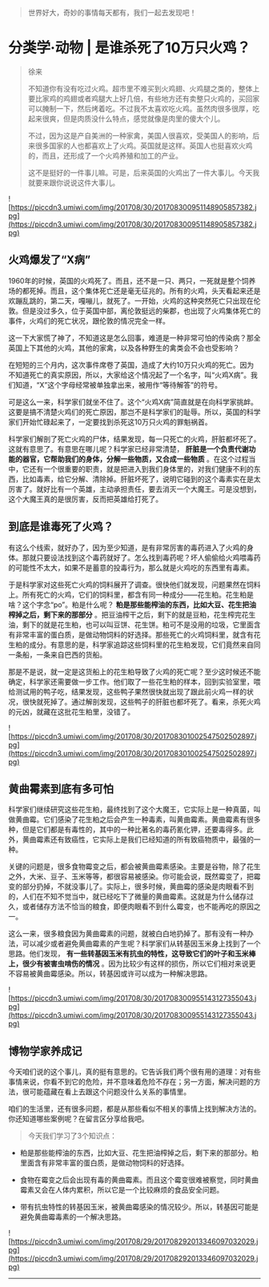 > 世界好大，奇妙的事情每天都有，我们一起去发现吧！

# 分类学·动物 | 是谁杀死了10万只火鸡？

> 徐来
> 
> 不知道你有没有吃过火鸡。超市里不难买到火鸡翅、火鸡腿之类的，整体上要比家鸡的鸡翅或者鸡腿大上好几倍，有些地方还有卖整只火鸡的，买回家可以腌制一下，然后烤着吃。不过我不太喜欢吃火鸡。虽然肉很多很厚，吃起来很爽，但是肉质没什么特点，感觉就像是肉里的傻大个儿。
> 
> 不过，因为这是产自美洲的一种家禽，美国人很喜欢，受美国人的影响，后来很多国家的人也都喜欢上了火鸡。英国就是这样。英国人也挺喜欢火鸡的，而且，还形成了一个火鸡养殖和加工的产业。
> 
> 这不是挺好的一件事儿嘛。可是，后来英国的火鸡出了一件大事儿。今天我就要来跟你说说这件大事儿。

![https://piccdn3.umiwi.com/img/201708/30/201708300951148905857382.jpg](https://piccdn3.umiwi.com/img/201708/30/201708300951148905857382.jpg)

## 火鸡爆发了“X病”

1960年的时候，英国的火鸡死了。而且，还不是一只、两只，一死就是整个饲养场的都死掉。而且，这个集体死亡还是毫无征兆的。所有的火鸡，头天看起来还是欢蹦乱跳的，第二天，嘎嘣儿，就死了。一开始，火鸡的这种突然死亡只出现在伦敦。但是没过多久，位于英国中部，离伦敦挺远的柴郡，也出现了火鸡集体死亡的事件，火鸡们的死亡状况，跟伦敦的情况完全一样。

这一下大家慌了神了，不知道这是怎么回事，难道是一种非常可怕的传染病？那全英国上下其他的火鸡，其他的家禽，以及各种野生的禽类会不会也受影响？

在短短的三个月内，这次事件席卷了英国，造成了大约10万只火鸡的死亡。因为不知道死亡的真实原因，所以，大家给这个情况起了一个名字，叫“火鸡X病”。我们知道，“X”这个字母经常被单独拿出来，被用作“等待解答”的符号。

可是这么一来，科学家们就坐不住了。这个“火鸡X病”简直就是在向科学家挑衅。这要是搞不清楚火鸡们的死亡原因，那岂不是科学家们的耻辱。所以，英国的科学家们开始忙碌起来了，一定要找到杀死这10万只火鸡的罪魁祸首。

科学家们解剖了死亡火鸡的尸体，结果发现，每一只死亡的火鸡，肝脏都坏死了。这就有意思了。有意思在哪儿呢？科学家已经非常清楚， **肝脏是一个负责代谢功能的器官，它帮助我们的身体，分解一些物质，又合成一些物质** 。在这个过程当中，它还有一个很重要的职责，就是把进入到我们身体里的，对我们健康不利的东西，比如毒素，给它分解、清除掉。肝脏坏死了，说明它碰到的这个毒素实在是太厉害了。就好比有一个英雄，主动承担责任，要去消灭一个大魔王。可是没想到，这个大魔王真的是很厉害，反而把英雄给打死了。

## 到底是谁毒死了火鸡？

有这么个线索，就好办了，因为至少知道，是有非常厉害的毒药进入了火鸡的身体。那就只要设法找到这个毒药就好了。怎么找到毒药呢？坏人偷偷给火鸡喂毒药的可能性不太大，如果不是蓄意的投毒行为，那么就是火鸡吃的东西里有毒素。

于是科学家对这些死亡火鸡的饲料展开了调查。很快他们就发现，问题果然在饲料上。所有死亡的火鸡，它们的饲料里，都含有同一种成分——花生粕。花生粕是啥？这个字念“po”。粕是什么呢？ **粕是那些能榨油的东西，比如大豆、花生把油榨掉之后，剩下来的那部分** 。把豆油榨干之后，剩下的就是豆粕，花生榨完花生油，剩下的就是花生粕，也可以叫豆饼、花生饼。粕可不是没用的垃圾，它里面含有非常丰富的蛋白质，是做动物饲料的好选择。那些死亡的火鸡饲料里，就含有花生粕的成分。有意思的是，科学家追踪这些饲料里的花生粕发现，它们竟然来自同一条船，一条来自巴西的货船。

那是不是说，就一定是这货船上的花生粕导致了火鸡的死亡呢？至少这时候还不能确定，科学家还需要做一步工作。他们取了一些花生粕的样本，回到实验室里，喂给测试用的鸭子吃，结果发现，这些鸭子果然很快就出现了跟此前火鸡一样的状况，很快就死掉了。通过解剖发现，这些鸭子的肝脏也都坏死了。看来，杀死火鸡的元凶，就藏在这批花生粕里，没错了。

![https://piccdn3.umiwi.com/img/201708/30/201708301002547502502897.jpg](https://piccdn3.umiwi.com/img/201708/30/201708301002547502502897.jpg)

## 黄曲霉素到底有多可怕

科学家们继续研究这些花生粕，最终找到了这个大魔王，它实际上是一种真菌，叫做黄曲霉。它们感染了花生粕之后会产生一种毒素，叫黄曲霉素。黄曲霉素有很多种，但是它们都是有毒性的，其中的一种比著名的毒药氰化钾，还要毒得多。此外，黄曲霉素还有致癌性，它实际上是我们已经知道的所有致癌物质中，最强的一种。

关键的问题是，很多食物霉变之后，都会被黄曲霉素感染。主要是谷物，除了花生之外，大米、豆子、玉米等等，都很容易被感染。你可能会说，既然霉变了，把霉变的部分扔掉，不就没事儿了。实际上，很多时候，黄曲霉的感染是肉眼看不到的，人们在不知不觉当中，就已经吃下了微量的黄曲霉素。这就是为什么储存过久，或者储存方法不恰当的粮食，即便肉眼看不到什么霉变，也不能再吃的原因之一。

这么一来，很多粮食因为黄曲霉素的问题，就被白白地扔掉了。那有没有一种办法，可以减少或者避免黄曲霉素的产生呢？科学家们从转基因玉米身上找到了一个思路。他们发现， **有一些转基因玉米有抗虫的特性，这导致它们的叶子和玉米棒上，很少有被害虫啃伤的情况** 。因为比较少有这样的损伤，所以它们相对来说更不容易被黄曲霉感染。所以，转基因或许可以成为一种解决思路。

![https://piccdn3.umiwi.com/img/201708/30/201708300955143127355043.jpg](https://piccdn3.umiwi.com/img/201708/30/201708300955143127355043.jpg)

## 博物学家养成记

今天咱们说的这个事儿，真的挺有意思的。它告诉我们两个很有用的道理：对有些事情来说，你看不到它的危险，并不意味着危险不存在；另一方面，解决问题的方法，很可能蕴藏在看上去跟这个问题没什么关系的事情里。

咱们的生活里，还有很多问题，都是从那些看似不相关的事情上找到解决方法的。你还知道哪些案例呢？在留言区分享给我吧。

> 今天我们学习了3个知识点：

* 粕是那些能榨油的东西，比如大豆、花生把油榨掉之后，剩下来的那部分。粕里面含有非常丰富的蛋白质，是做动物饲料的好选择。

* 食物在霉变之后会出现有毒的黄曲霉素。而且这个霉变很难被察觉，同时黄曲霉素又会在人体内累积，所以它是一个比较麻烦的食品安全问题。

* 带有抗虫特性的转基因玉米，被黄曲霉感染的情况较少。所以，转基因可能是避免黄曲霉毒素的一个解决思路。

![https://piccdn3.umiwi.com/img/201708/29/201708292013346097032029.jpg](https://piccdn3.umiwi.com/img/201708/29/201708292013346097032029.jpg)

---
